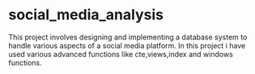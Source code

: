 # social_media_analysis
This project involves designing and implementing a database system to handle various aspects of a social media platform. In this project i have used various advanced functions like cte,views,index and windows functions.
